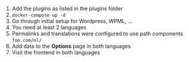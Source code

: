 1. Add the plugins as listed in the plugins folder
2. `docker-compose up -d`
3. Go through initial setup for Wordpress, WPML, ...
4. You need at least 2 languages
5. Permalinks and translations were configured to use path components `foo.com/nl/`
6. Add data to the **Options** page in both languages
7. Visit the frontend in both languages
